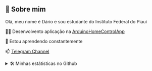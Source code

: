 
## 🚀 Sobre mim
Olá, meu nome é Dário e  sou estudante do Instituto Federal do Piauí

👩‍💻 Desenvolvento aplicação na [ArduinoHomeControlApp](https://github.com/birdra1n/ArduinoHomeControlApp/)


🧠 Estou aprendendo constantemente


📫  [Telegram Channel](https://t.me/BirdRa1nChannel)


<details>
  <summary>🛠 Minhas estátisticas no Github</summary>
    <img src="https://github-readme-stats.vercel.app/api/top-langs?username=birdra1n&layout=compact&theme=radical"/>
    <img src="https://github-readme-stats.vercel.app/api?username=birdra1n&show_icons=true&theme=radical" />
</details>



